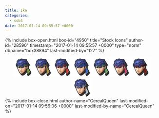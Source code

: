 ```yaml
---
title: Ike
categories:
  - ssb4
date: 2017-01-14 09:55:57 +0000
---
```

{% include box-open.html box-id="4950" title="Stock Icons" author-id="28590" timestamp="2017-01-14 09:55:57 +0000" type="norm" dbname="box38894" last-modified-by="127" %}
<center><img src="Stock_1.png" /><img src="Stock_2.png" /><img src="Stock_3.png" /><img src="Stock_4.png" /><img src="Stock_5.png" /><img src="Stock_6.png" /><img src="Stock_7.png" /><img src="Stock_8.png" /></center>
{% include box-close.html author-name="CerealQueen" last-modified-on="2017-01-14 09:56:06 +0000" last-modified-by-name="CerealQueen" %}
